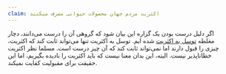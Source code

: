 ```yaml
---
claim: اکثریت مردم جهان محصولات حیوانی مصرف میکنند
---
```

اگر دلیل درست بودن یک گزاره این بیان شود که گروهی آن را درست می‌دانند، دچار مغلطه [توسل به اکثریت] شده ایم.
توسل به اکثریت تنها می‌تواند ثابت کند که اکثریت، چیزی را قبول دارند اما نمی‌تواند ثابت کند که آن چیز درست است. مسلما نظر اکثریت خطاناپذیر نیست.
البته، این بدان معنا نيست كه بايد اكثريت را ناديده بگيريم، اما این حقیقت برای مقبولیت کفایت نمیکند.

[توسل به اکثریت]: https://www.logicallyfallacious.com/logicalfallacies/Appeal-to-Popularity

